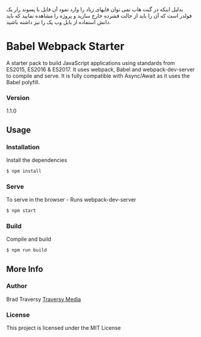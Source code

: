 بدلیل اینکه در گیت هاب نمی توان فایهای زیاد را وارد نمود آن فایل با پسوند رار یک فولدر است که آن را باید از حالت فشرده خارج سازید و پروژه را مشاهده نمایید
که باید دانش استفاده از بابل وب پک را نیز داشته باشید.
# Babel Webpack Starter

A starter pack to build JavaScript applications using standards from ES2015, ES2016 & ES2017. It uses webpack, Babel and webpack-dev-server to compile and serve. It is fully compatible with Async/Await as it uses the Babel polyfill.

### Version
1.1.0

## Usage

### Installation

Install the dependencies

```sh
$ npm install
```

### Serve
To serve in the browser  - Runs webpack-dev-server

```sh
$ npm start
```

### Build
Compile and build

```sh
$ npm run build
```

## More Info

### Author

Brad Traversy
[Traversy Media](http://www.traversymedia.com)

### License

This project is licensed under the MIT License
